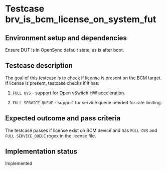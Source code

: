 # Testcase brv_is_bcm_license_on_system_fut

## Environment setup and dependencies

Ensure DUT is in OpenSync default state, as is after boot.

## Testcase description

The goal of this testcase is to check if license is present on the BCM target. If license is present, testcase checks if
it has:

1. `FULL OVS` - support for Open vSwitch HW acceleration.

1. `FULL SERVICE_QUEUE` - support for service queue needed for rate limiting.

## Expected outcome and pass criteria

The testcase passes if license exist on BCM device and has `FULL OVS` and `FULL SERVICE_QUEUE` regex in the license
file.

## Implementation status

Implemented
